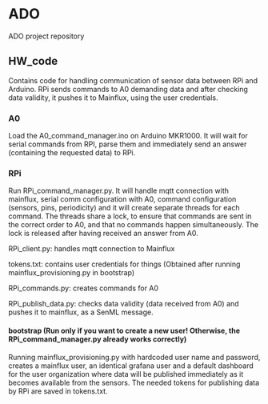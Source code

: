 # ADO
ADO project repository

## HW_code
Contains code for handling communication of sensor data between RPi and Arduino. RPi sends commands to A0 demanding
 data and after checking data validity, it pushes it to Mainflux, using the user credentials.

### A0
Load the A0_command_manager.ino on Arduino MKR1000. It will wait for serial commands from RPI, parse them and immediately
 send an answer (containing the requested data) to RPi.

### RPi
Run RPi_command_manager.py. It will handle mqtt connection with mainflux, serial comm configuration with A0, command
 configuration (sensors, pins, periodicity) and it will create separate threads for each command. The threads share a lock, 
to ensure that commands are sent in the correct order to A0, and that no commands happen simultaneously. The lock is released 
after having received an answer from A0.  

RPi_client.py: handles mqtt connection to Mainflux

tokens.txt: contains user credentials for things (Obtained after running mainflux_provisioning.py in bootstrap)

RPi_commands.py: creates commands for A0

RPi_publish_data.py: checks data validity (data received from A0) and pushes it to mainflux, as a SenML message.

#### bootstrap (Run only if you want to create a new user! Otherwise, the RPi_command_manager.py already works correctly)
Running mainflux_provisioning.py with hardcoded user name and password, creates a mainflux user, an identical grafana user and a default dashboard for the user organization where data will be published immediately as it becomes available from the sensors. The needed tokens for publishing data by RPi are saved in tokens.txt. 
